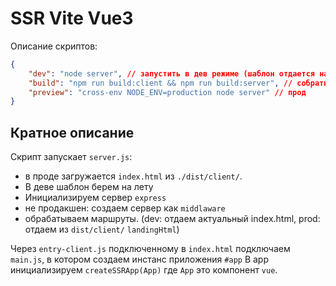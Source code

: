# SSR Vite Vue3

Описание скриптов:
```json
{
    "dev": "node server", // запустить в дев режиме (шаблон отдается на лету)
    "build": "npm run build:client && npm run build:server", // собрать клиента и сервер в dist
    "preview": "cross-env NODE_ENV=production node server" // прод
}
```

## Кратное описание

Скрипт запускает `server.js`:
- в проде загружается `index.html` из `./dist/client/`.
- В деве шаблон берем на лету
- Инициализируем сервер `express`
- не продакшен: создаем сервер как `middlaware`
- обрабатываем маршруты. (dev: отдаем актуальный index.html, prod: отдаем из `dist/client/` `landingHtml`)

Через `entry-client.js` подключенному в `index.html` подключаем `main.js`, в котором создаем инстанс приложения `#app`
В app инициализируем `createSSRApp(App)` где `App` это компонент `vue`.

